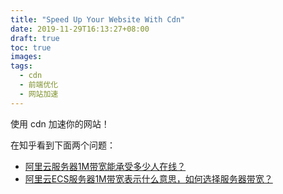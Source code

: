 ```yaml
---
title: "Speed Up Your Website With Cdn"
date: 2019-11-29T16:13:27+08:00
draft: true
toc: true
images:
tags: 
  - cdn
  - 前端优化
  - 网站加速
---
```



使用 cdn 加速你的网站！



在知乎看到下面两个问题：

+ [阿里云服务器1M带宽能承受多少人在线？](https://www.zhihu.com/question/68776581/answer/293670232)
+ [阿里云ECS服务器1M带宽表示什么意思，如何选择服务器带宽？](https://www.zhihu.com/question/322752248/answer/752887677)


